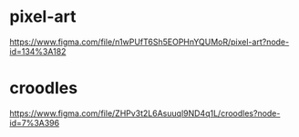 # pixel-art

https://www.figma.com/file/n1wPUfT6Sh5EOPHnYQUMoR/pixel-art?node-id=134%3A182

# croodles

https://www.figma.com/file/ZHPv3t2L6Asuuql9ND4q1L/croodles?node-id=7%3A396
